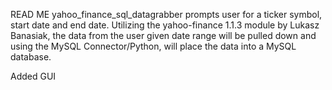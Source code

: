 READ ME
yahoo_finance_sql_datagrabber prompts user for a ticker symbol,
start date and end date.  Utilizing the yahoo-finance 1.1.3
module by Lukasz Banasiak, the data from the user given date range
will be pulled down and using the MySQL Connector/Python, will
place the data into a MySQL database.


Added GUI
